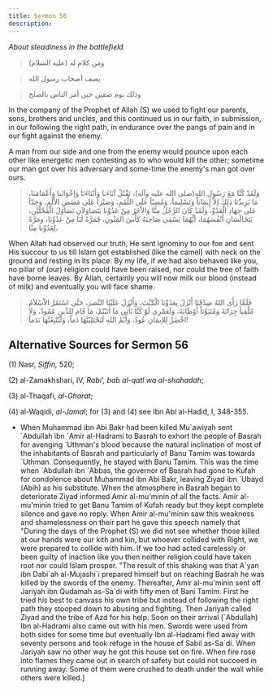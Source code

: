 ```yaml
---
title: Sermon 56
description: 
---
```


*About steadiness in the battlefield*

> ومن كلام له (عليه السلام)

> يصف أصحاب رسول الله

> وذلك يوم صفين حين أمر الناس بالصلح

In the company of the Prophet of Allah (S) we used to fight our parents,
sons, brothers and uncles, and this continued us in our faith, in
submission, in our following the right path, in endurance over the pangs
of pain and in our fight against the enemy.

A man from our side and one from the enemy would pounce upon each other
like energetic men contesting as to who would kill the other; sometime
our man got over his adversary and some-time the enemy\'s man got over
ours.

> وَلَقَدْ كُنَّا مَعَ رَسُولِ اللهِ(صلى الله عليه وآله)، نَقْتُلُ آبَاءَنا وَأَبْنَاءَنَا
> وَإخْوَانَنا وَأَعْمَامَنَا، مَا يَزِيدُنَا ذلِكَ إلاَّ إِيمَاناً وَتَسْلِيماً، وَمُضِيّاً عَلَى اللَّقَمِ،
> وَصَبْراً عَلى مَضَضِ الاْلَمِ، وَجِدّاً عَلى جِهَادِ الْعَدُوِّ، وَلَقَدْ كَانَ الرَّجُلُ مِنَّا وَالاْخَرُ مِنْ
> عَدُوِّنا يَتَصَاوَلاَنِ تَصَاوُلَ الْفَحْلَيْنِ، يَتَخَالَسَانِ أَنْفُسَهُمَا، أيُّهُمَا يَسْقِي صَاحِبَهُ كَأْسَ
> المَنُونِ، فَمَرَّةً لَنَا مِنْ عَدُوِّنَا، ومَرَّةً لِعَدُوِّنا مِنَّا،

When Allah had observed our truth, He sent ignominy to our foe and sent
His succour to us till Islam got established (like the camel) with neck
on the ground and resting in its place. By my life, if we had also
behaved like you, no pillar of (our) religion could have been raised,
nor could the tree of faith have borne leaves. By Allah, certainly you
will now milk our blood (instead of milk) and eventually you will face
shame.

> فَلَمَّا رَأَى اللهُ صِدْقَنَا أَنْزَلَ بِعَدُوِّنَا الْكَبْتَ، وَأَنْزَلَ عَلَيْنَا النَّصرَ، حَتَّى اسْتَقَرَّ
> الاْسْلاَمُ مُلْقِياً جِرَانَهُ وَمُتَبَوِّئاً أَوْطَانَهُ، وَلَعَمْرِي لَوْ كُنَّا نَأْتِي مَا أَتَيْتُمْ، مَا
> قَامَ لِلدِّينِ عَمُودٌ، وَلاَ اخْضَرَّ لِلاِيمَانِ عُودٌ، وَأَيْمُ اللهِ لَتَحْتَلِبُنَّهَا دَماً،
> وَلَتُتْبِعُنَّهَا نَدَماً!

## Alternative Sources for Sermon 56

\(1\) Nasr, *Siffin,* 520;

\(2\) al-Zamakhshari, IV, *Rabi', bab al-qatl wa al-shahadah*;

\(3\) al-Thaqafi, *al-Gharat*;

\(4\) al-Waqidi, *al-Jamal*; for (3) and (4) see Ibn Abi al-Hadid, I,
348-355.

-  When Muhammad ibn
    Abi Bakr had been killed Mu\`awiyah sent \`Abdullah ibn \`Amir
    al-Hadrami to Basrah to exhort the people of Basrah for avenging
    \`Uthman\'s blood because the natural inclination of most of the
    inhabitants of Basrah and particularly of Banu Tamim was towards
    \`Uthman. Consequently, he stayed with Banu Tamim. This was the time
    when \`Abdullah ibn \`Abbas, the governor of Basrah had gone to
    Kufah for condolence about Muhammad ibn Abi Bakr, leaving Ziyad ibn
    \`Ubayd (Abih) as his substitute. When the atmosphere in Basrah
    began to deteriorate Ziyad informed Amir al-mu\'minin of all the
    facts. Amir al-mu\'minin tried to get Banu Tamim of Kufah ready but
    they kept complete silence and gave no reply. When Amir al-mu\'minin
    saw this weakness and shamelessness on their part he gave this
    speech namely that \"During the days of the Prophet (S) we did not
    see whether those killed at our hands were our kith and kin, but
    whoever collided with Right, we were prepared to collide with him.
    If we too had acted carelessly or been guilty of inaction like you
    then neither religion could have taken root nor could Islam prosper.
    \"The result of this shaking was that A\`yan ibn Dabi\`ah
    al-Mujashi\`i prepared himself but on reaching Basrah he was killed
    by the swords of the enemy. Thereafter, Amir al-mu\'minin sent off
    Jariyah ibn Qudamah as-Sa\`di with fifty men of Bani Tamim. First he
    tried his best to canvass his own tribe but instead of following the
    right path they stooped down to abusing and fighting. Then Jariyah
    called Ziyad and the tribe of Azd for his help. Soon on their
    arrival (\`Abdullah) Ibn al-Hadrami also came out with his men.
    Swords were used from both sides for some time but eventually Ibn
    al-Hadrami fled away with seventy persons and took refuge in the
    house of Sabil as-Sa\`di. When Jariyah saw no other way he got this
    house set on fire. When fire rose into flames they came out in
    search of safety but could not succeed in running away. Some of them
    were crushed to death under the wall while others were
    killed.]